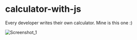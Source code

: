 # calculator-with-js

Every developer writes their own calculator. Mine is this one :)

![Screenshot_1](https://user-images.githubusercontent.com/42185275/211443332-cd94bc54-295b-4364-b75a-f1ea1a0673c5.jpg)
